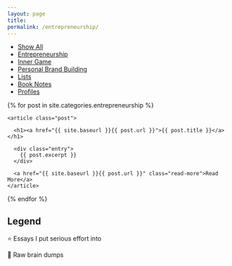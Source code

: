 ```yaml
---
layout: page
title: 
permalink: /entrepreneurship/
---
```


<div class="posts">



<div class="cat-nav">
  <ul>
    <li>
      <a  href="/essays">Show All</a>
    </li>
    <li>
    <a class="is-active" href="/entrepreneurship" >Entrepreneurship</a>
          </li>
    <li>
      <a href="/inner-game" class="btn-nav">Inner Game</a>
    </li>
    <li>
      <a href="/personal-brand-building" class="btn-nav">Personal Brand Building</a>
    </li>
        <li>
    <a href="/lists" class="btn-nav">Lists</a>
          </li>
    <li>
      <a href="/notes" class="btn-nav">Book Notes</a>
    </li>
    <li>
      <a href="/profiles" class="btn-nav">Profiles</a>
    </li>
  </ul>
</div>

  

  {% for post in site.categories.entrepreneurship %}
  <!-- {% unless post.categories contains "notes" or post.categories contains "lists"%} -->
    <article class="post">

      <h1><a href="{{ site.baseurl }}{{ post.url }}">{{ post.title }}</a></h1>

      <div class="entry">
        {{ post.excerpt }}
      </div>

      <a href="{{ site.baseurl }}{{ post.url }}" class="read-more">Read More</a>
    </article>
  <!-- {% endunless %} -->
  {% endfor %}

  <article class="post">
  <h1>Legend</h1>
    <p>⭐️ Essays I put serious effort into</p>
    <p>🧠 Raw brain dumps</p>
  </article>
</div>